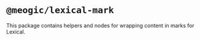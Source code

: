 # `@meogic/lexical-mark`

This package contains helpers and nodes for wrapping content in marks for Lexical.
